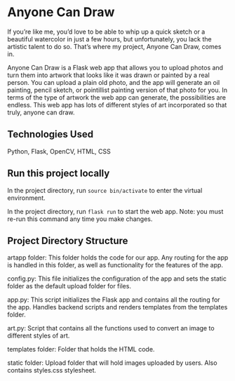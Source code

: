 # Anyone Can Draw

If you’re like me, you’d love to be able to whip up a quick sketch or a beautiful watercolor in just a few hours, but unfortunately, you lack the artistic talent to do so. That’s where my project, Anyone Can Draw, comes in.

Anyone Can Draw is a Flask web app that allows you to upload photos and turn them into artwork that looks like it was drawn or painted by a real person. You can upload a plain old photo, and the app will generate an oil painting, pencil sketch, or pointillist painting version of that photo for you. In terms of the type of artwork the web app can generate, the possibilities are endless. This web app has lots of different styles of art incorporated so that truly, anyone can draw.

## Technologies Used

Python, Flask, OpenCV, HTML, CSS

## Run this project locally

In the project directory, run `source bin/activate` to enter the virtual environment.

In the project directory, run `flask run` to start the web app. Note: you must re-run this command any time you make changes.

## Project Directory Structure

artapp folder:
This folder holds the code for our app. Any routing for the app is handled in this folder, as well as functionality for the features of the app.

config.py:
This file initializes the configuration of the app and sets the static folder as the default upload folder for files.

app.py:
This script initializes the Flask app and contains all the routing for the app. Handles backend scripts and
renders templates from the templates folder.

art.py:
Script that contains all the functions used to convert an image to different styles of art.

templates folder:
Folder that holds the HTML code.

static folder:
Upload folder that will hold images uploaded by users. Also contains styles.css stylesheet.
